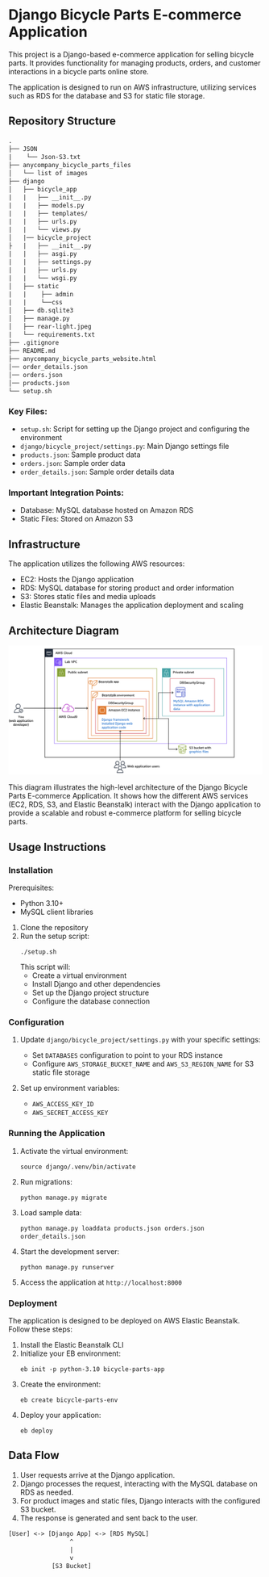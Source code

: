 # Django Bicycle Parts E-commerce Application

This project is a Django-based e-commerce application for selling bicycle parts. It provides functionality for managing products, orders, and customer interactions in a bicycle parts online store.

The application is designed to run on AWS infrastructure, utilizing services such as RDS for the database and S3 for static file storage.

## Repository Structure

```
.
├── JSON
|    └── Json-S3.txt
├── anycompany_bicycle_parts_files
│   └── list of images 
├── django
│   ├── bicycle_app
|   |   ├── __init__.py
|   |   ├── models.py
|   |   ├── templates/
|   |   ├── urls.py
|   |   └── views.py
│   |── bicycle_project
├   |   ├── __init__.py
|   |   ├── asgi.py
|   |   ├── settings.py
|   |   ├── urls.py
|   |   └── wsgi.py
│   ├── static
|   |    ├── admin
|   |    └──css
│   ├── db.sqlite3
│   ├── manage.py
│   ├── rear-light.jpeg
|   └── requirements.txt
├── .gitignore
├── README.md
├── anycompany_bicycle_parts_website.html
│── order_details.json
│── orders.json
│── products.json
└── setup.sh
```

### Key Files:
- `setup.sh`: Script for setting up the Django project and configuring the environment
- `django/bicycle_project/settings.py`: Main Django settings file
- `products.json`: Sample product data
- `orders.json`: Sample order data
- `order_details.json`: Sample order details data

### Important Integration Points:
- Database: MySQL database hosted on Amazon RDS
- Static Files: Stored on Amazon S3

## Infrastructure

The application utilizes the following AWS resources:

- EC2: Hosts the Django application
- RDS: MySQL database for storing product and order information
- S3: Stores static files and media uploads
- Elastic Beanstalk: Manages the application deployment and scaling

## Architecture Diagram


![Django Bicycle Parts E-commerce Application Architecture](./django/static/websitearchitecture.png)


This diagram illustrates the high-level architecture of the Django Bicycle Parts E-commerce Application. It shows how the different AWS services (EC2, RDS, S3, and Elastic Beanstalk) interact with the Django application to provide a scalable and robust e-commerce platform for selling bicycle parts. 



## Usage Instructions

### Installation

Prerequisites:
- Python 3.10+
- MySQL client libraries

1. Clone the repository
2. Run the setup script:
   ```
   ./setup.sh
   ```
   This script will:
   - Create a virtual environment
   - Install Django and other dependencies
   - Set up the Django project structure
   - Configure the database connection

### Configuration

1. Update `django/bicycle_project/settings.py` with your specific settings:
   - Set `DATABASES` configuration to point to your RDS instance
   - Configure `AWS_STORAGE_BUCKET_NAME` and `AWS_S3_REGION_NAME` for S3 static file storage

2. Set up environment variables:
   - `AWS_ACCESS_KEY_ID`
   - `AWS_SECRET_ACCESS_KEY`

### Running the Application

1. Activate the virtual environment:
   ```
   source django/.venv/bin/activate
   ```

2. Run migrations:
   ```
   python manage.py migrate
   ```

3. Load sample data:
   ```
   python manage.py loaddata products.json orders.json order_details.json
   ```

4. Start the development server:
   ```
   python manage.py runserver
   ```

5. Access the application at `http://localhost:8000`

### Deployment

The application is designed to be deployed on AWS Elastic Beanstalk. Follow these steps:

1. Install the Elastic Beanstalk CLI
2. Initialize your EB environment:
   ```
   eb init -p python-3.10 bicycle-parts-app
   ```
3. Create the environment:
   ```
   eb create bicycle-parts-env
   ```
4. Deploy your application:
   ```
   eb deploy
   ```

## Data Flow

1. User requests arrive at the Django application.
2. Django processes the request, interacting with the MySQL database on RDS as needed.
3. For product images and static files, Django interacts with the configured S3 bucket.
4. The response is generated and sent back to the user.

```
[User] <-> [Django App] <-> [RDS MySQL]
                 ^
                 |
                 v
            [S3 Bucket]
